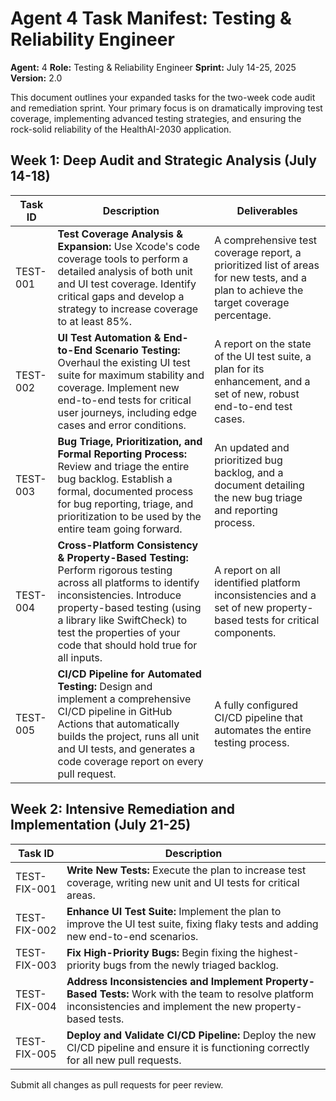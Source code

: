 # Agent 4 Task Manifest: Testing & Reliability Engineer

**Agent:** 4
**Role:** Testing & Reliability Engineer
**Sprint:** July 14-25, 2025
**Version:** 2.0

This document outlines your expanded tasks for the two-week code audit and remediation sprint. Your primary focus is on dramatically improving test coverage, implementing advanced testing strategies, and ensuring the rock-solid reliability of the HealthAI-2030 application.

## Week 1: Deep Audit and Strategic Analysis (July 14-18)

| Task ID | Description | Deliverables |
| --- | --- | --- |
| TEST-001 | **Test Coverage Analysis & Expansion:** Use Xcode's code coverage tools to perform a detailed analysis of both unit and UI test coverage. Identify critical gaps and develop a strategy to increase coverage to at least 85%. | A comprehensive test coverage report, a prioritized list of areas for new tests, and a plan to achieve the target coverage percentage. |
| TEST-002 | **UI Test Automation & End-to-End Scenario Testing:** Overhaul the existing UI test suite for maximum stability and coverage. Implement new end-to-end tests for critical user journeys, including edge cases and error conditions. | A report on the state of the UI test suite, a plan for its enhancement, and a set of new, robust end-to-end test cases. |
| TEST-003 | **Bug Triage, Prioritization, and Formal Reporting Process:** Review and triage the entire bug backlog. Establish a formal, documented process for bug reporting, triage, and prioritization to be used by the entire team going forward. | An updated and prioritized bug backlog, and a document detailing the new bug triage and reporting process. |
| TEST-004 | **Cross-Platform Consistency & Property-Based Testing:** Perform rigorous testing across all platforms to identify inconsistencies. Introduce property-based testing (using a library like SwiftCheck) to test the properties of your code that should hold true for all inputs. | A report on all identified platform inconsistencies and a set of new property-based tests for critical components. |
| TEST-005 | **CI/CD Pipeline for Automated Testing:** Design and implement a comprehensive CI/CD pipeline in GitHub Actions that automatically builds the project, runs all unit and UI tests, and generates a code coverage report on every pull request. | A fully configured CI/CD pipeline that automates the entire testing process. |

## Week 2: Intensive Remediation and Implementation (July 21-25)

| Task ID | Description |
| --- | --- |
| TEST-FIX-001 | **Write New Tests:** Execute the plan to increase test coverage, writing new unit and UI tests for critical areas. |
| TEST-FIX-002 | **Enhance UI Test Suite:** Implement the plan to improve the UI test suite, fixing flaky tests and adding new end-to-end scenarios. |
| TEST-FIX-003 | **Fix High-Priority Bugs:** Begin fixing the highest-priority bugs from the newly triaged backlog. |
| TEST-FIX-004 | **Address Inconsistencies and Implement Property-Based Tests:** Work with the team to resolve platform inconsistencies and implement the new property-based tests. |
| TEST-FIX-005 | **Deploy and Validate CI/CD Pipeline:** Deploy the new CI/CD pipeline and ensure it is functioning correctly for all new pull requests. |

Submit all changes as pull requests for peer review.
